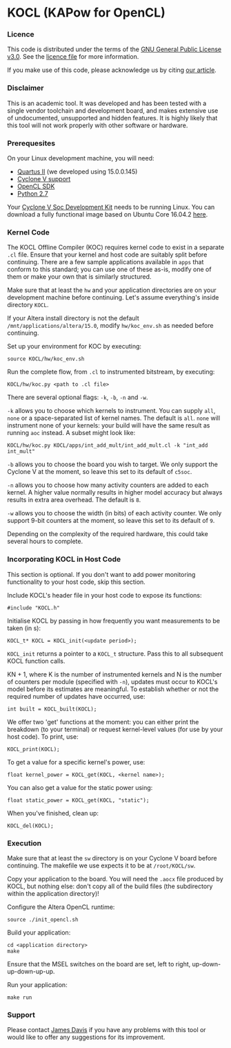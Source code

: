 # KOCL (KAPow for OpenCL)

### Licence

This code is distributed under the terms of the [GNU General Public License v3.0](https://www.gnu.org/licenses/gpl-3.0.en.html). See the [licence file](LICENCE.txt) for more information.

If you make use of this code, please acknowledge us by citing [our article](http://ieeexplore.ieee.org/document/8031047/).

### Disclaimer

This is an academic tool. It was developed and has been tested with a single vendor toolchain and development board, and makes extensive use of undocumented, unsupported and hidden features. It is highly likely that this tool will not work properly with other software or hardware.

### Prerequesites

On your Linux development machine, you will need:

* [Quartus II](http://dl.altera.com/opencl/15.0/?platform=linux&download_manager=direct) (we developed using 15.0.0.145)
* [Cyclone V support](http://dl.altera.com/opencl/15.0/?platform=linux&download_manager=direct)
* [OpenCL SDK](http://dl.altera.com/opencl/15.0/?platform=linux&download_manager=direct)
* [Python 2.7](https://www.python.org/downloads/release/python-2711/)

Your [Cyclone V Soc Development Kit](https://www.altera.com/products/boards_and_kits/dev-kits/altera/kit-cyclone-v-soc.html) needs to be running Linux. You can download a fully functional image based on Ubuntu Core 16.04.2 [here](https://imperialcollegelondon.app.box.com/s/2tj5vwxnfrpprtgjg2ns1expl8ipfv9q).

### Kernel Code

The KOCL Offline Compiler (KOC) requires kernel code to exist in a separate `.cl` file. Ensure that your kernel and host code are suitably split before continuing. There are a few sample applications available in `apps` that conform to this standard; you can use one of these as-is, modify one of them or make your own that is similarly structured.

Make sure that at least the `hw` and your application directories are on your development machine before continuing. Let's assume everything's inside directory `KOCL`.

If your Altera install directory is not the default `/mnt/applications/altera/15.0`, modify `hw/koc_env.sh` as needed before continuing.

Set up your environment for KOC by executing:

	source KOCL/hw/koc_env.sh

Run the complete flow, from `.cl` to instrumented bitstream, by executing:

	KOCL/hw/koc.py <path to .cl file>
	
There are several optional flags: `-k`, `-b`, `-n` and `-w`.

`-k` allows you to choose which kernels to instrument. You can supply `all`, `none` or a space-separated list of kernel names. The default is `all`. `none` will instrument none of your kernels: your build will have the same result as running `aoc` instead. A subset might look like:

	KOCL/hw/koc.py KOCL/apps/int_add_mult/int_add_mult.cl -k "int_add int_mult"
	
`-b` allows you to choose the board you wish to target. We only support the Cyclone V at the moment, so leave this set to its default of `c5soc`.

`-n` allows you to choose how many activity counters are added to each kernel. A higher value normally results in higher model accuracy but always results in extra area overhead. The default is `8`.

`-w` allows you to choose the width (in bits) of each activity counter. We only support 9-bit counters at the moment, so leave this set to its default of `9`.

Depending on the complexity of the required hardware, this could take several hours to complete.

### Incorporating KOCL in Host Code

This section is optional. If you don't want to add power monitoring functionality to your host code, skip this section.

Include KOCL's header file in your host code to expose its functions:

	#include "KOCL.h"
	
Initialise KOCL by passing in how frequently you want measurements to be taken (in s):

	KOCL_t* KOCL = KOCL_init(<update period>);

`KOCL_init` returns a pointer to a `KOCL_t` structure. Pass this to all subsequent KOCL function calls.

KN + 1, where K is the number of instrumented kernels and N is the number of counters per module (specified with `-n`), updates must occur to KOCL's model before its estimates are meaningful. To establish whether or not the required number of updates have occurred, use:

	int built = KOCL_built(KOCL);
	
We offer two 'get' functions at the moment: you can either print the breakdown (to your terminal) or request kernel-level values (for use by your host code). To print, use:

	KOCL_print(KOCL);
	
To get a value for a specific kernel's power, use:

	float kernel_power = KOCL_get(KOCL, <kernel name>);
	
You can also get a value for the static power using:

	float static_power = KOCL_get(KOCL, "static");

When you've finished, clean up:

	KOCL_del(KOCL);
	
### Execution

Make sure that at least the `sw` directory is on your Cyclone V board before continuing. The makefile we use expects it to be at `/root/KOCL/sw`.

Copy your application to the board. You will need the `.aocx` file produced by KOCL, but nothing else: don't copy all of the build files (the subdirectory within the application directory)!

Configure the Altera OpenCL runtime:

	source ./init_opencl.sh

Build your application:

	cd <application directory>
	make

Ensure that the MSEL switches on the board are set, left to right, up-down-up-down-up-up.

Run your application:	
	
	make run

### Support
	
Please contact [James Davis](james.davis06@imperial.ac.uk) if you have any problems with this tool or would like to offer any suggestions for its improvement.
	